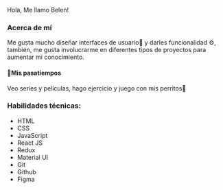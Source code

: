 Hola, Me llamo Belen!

<h3>Acerca de mí</h3>
Me gusta mucho diseñar interfaces de usuario🎨 y darles funcionalidad ⚙, también, me gusta involucrarme en diferentes tipos de proyectos para aumentar mi conocimiento. <br>

<h4>🎈Mis pasatiempos</h4>
 Veo series y películas, hago ejercicio y juego con mis perritos🐾

<h3>Habilidades técnicas:</h3>
   <ul>
      <li>HTML</li>
      <li>CSS</li>
      <li>JavaScript</li>
      <li>React JS</li>
      <li>Redux</li>
      <li>Material UI</li>
      <li>Git</li>
      <li>Github</li>
      <li>Figma</li>
   </ul> 
   
  
<!---
lbelens/lbelens is a ✨ special ✨ repository because its `README.md` (this file) appears on your GitHub profile.
You can click the Preview link to take a look at your changes.
--->
